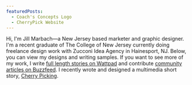 ```yaml
---
featuredPosts:
  - Coach's Concepts Logo
  - CherryPick Website
---
```

Hi, I'm Jill Marbach—a New Jersey based marketer and graphic designer. I'm a recent graduate of The College of New Jersey currently doing freelance design work with Zucconi Idea Agency in Hainesport, NJ. Below, you can view my designs and writing samples. If you want to see more of my work, I write [full length stories on Wattpad](https://www.wattpad.com/user/everything_author) and contribute [community articles on Buzzfeed](https://www.buzzfeed.com/jillmarbach). I recently wrote and designed a multimedia short story, [Cherry Picking](http://cherrypickingstory.site/).